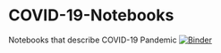 # COVID-19-Notebooks
Notebooks that describe COVID-19 Pandemic
[![Binder](https://mybinder.org/badge_logo.svg)](https://mybinder.org/v2/gh/dasaep/COVID-19-Notebooks/edit/master/master?filepath=Comparison_In_Altair_Presentation.ipynb)
